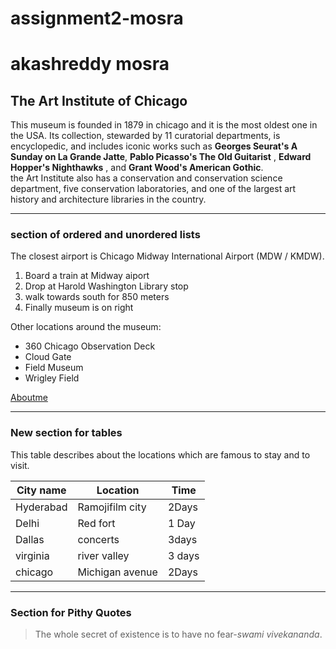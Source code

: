 # assignment2-mosra
# akashreddy mosra
## The Art Institute of Chicago

This museum is founded in 1879 in chicago and it is the most oldest one in the USA. Its collection, stewarded by 11 curatorial departments, is encyclopedic, and includes iconic works such as **Georges Seurat's A Sunday on La Grande Jatte**, **Pablo Picasso's The Old Guitarist** , **Edward Hopper's Nighthawks** , and **Grant Wood's American Gothic**.<br> the Art Institute also has a conservation and conservation science department, five conservation laboratories, and one of the largest art history and architecture libraries in the country.


***

### section of ordered and unordered lists
The closest airport is Chicago Midway International Airport (MDW / KMDW).

1. Board a train at Midway aiport
2. Drop at Harold Washington Library stop
3. walk towards south for 850 meters
4. Finally museum is on right

Other locations around the museum:
* 360 Chicago Observation Deck
* Cloud Gate
* Field Museum
* Wrigley Field

[Aboutme](https://github.com/akashreddymosra/assignment2-mosra/blob/main/AboutMe.md)

***

### New section for tables

This table describes about the locations which are famous to stay and to visit.

| City name |  Location       | Time  |
| -----     | -----           | ----  |
| Hyderabad | Ramojifilm city | 2Days |
| Delhi     |   Red fort      | 1 Day |
| Dallas    |  concerts       | 3days |
| virginia  |  river valley   | 3 days|
| chicago   | Michigan avenue | 2Days |

***

### Section for Pithy Quotes 

> The whole secret of existence is to have no fear-*swami vivekananda*.
